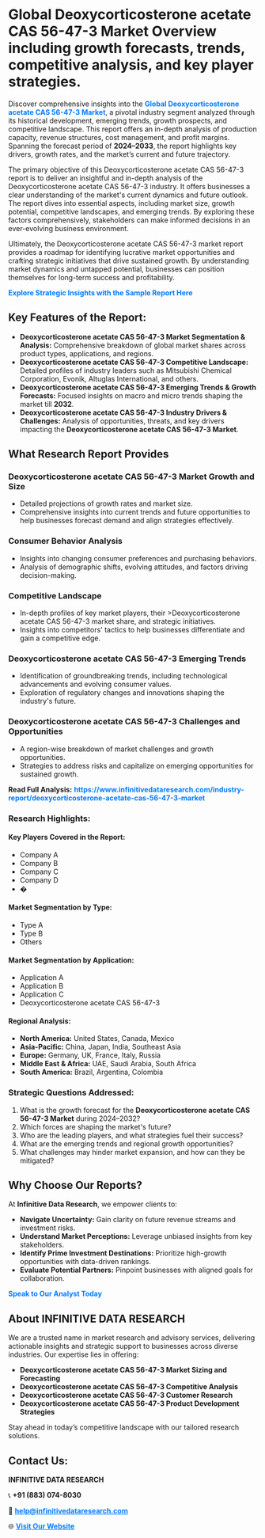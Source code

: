 <h1>Global Deoxycorticosterone acetate CAS 56-47-3 Market Overview including growth forecasts, trends, competitive analysis, and key player strategies.</h1>
<p>
Discover comprehensive insights into the 
<a href="https://www.infinitivedataresearch.com/industry-report/deoxycorticosterone-acetate-cas-56-47-3-market" rel="dofollow" style="color: #007BFF; text-decoration: none;"><strong>Global Deoxycorticosterone acetate CAS 56-47-3 Market</strong></a>, a pivotal industry segment analyzed through its historical development, emerging trends, growth prospects, and competitive landscape. This report offers an in-depth analysis of production capacity, revenue structures, cost management, and profit margins. Spanning the forecast period of <strong>2024–2033</strong>, the report highlights key drivers, growth rates, and the market’s current and future trajectory.
</p>
<p>
The primary objective of this Deoxycorticosterone acetate CAS 56-47-3 report is to deliver an insightful and in-depth analysis of the Deoxycorticosterone acetate CAS 56-47-3 industry. It offers businesses a clear understanding of the market's current dynamics and future outlook. The report dives into essential aspects, including market size, growth potential, competitive landscapes, and emerging trends. By exploring these factors comprehensively, stakeholders can make informed decisions in an ever-evolving business environment.
</p>
<p>
Ultimately, the Deoxycorticosterone acetate CAS 56-47-3 market report provides a roadmap for identifying lucrative market opportunities and crafting strategic initiatives that drive sustained growth. By understanding market dynamics and untapped potential, businesses can position themselves for long-term success and profitability.
</p>
<p>
<a href="https://www.infinitivedataresearch.com/request-sample/reportId=104425" style="color: #007BFF; text-decoration: none;"><strong>Explore Strategic Insights with the Sample Report Here</strong></a>
</p>

<h2>Key Features of the Report:</h2>
<ul>
<li><strong>Deoxycorticosterone acetate CAS 56-47-3 Market Segmentation & Analysis:</strong> Comprehensive breakdown of global market shares across product types, applications, and regions.</li>
<li><strong>Deoxycorticosterone acetate CAS 56-47-3 Competitive Landscape:</strong> Detailed profiles of industry leaders such as Mitsubishi Chemical Corporation, Evonik, Altuglas International, and others.</li>
<li><strong>Deoxycorticosterone acetate CAS 56-47-3 Emerging Trends & Growth Forecasts:</strong> Focused insights on macro and micro trends shaping the market till <strong>2032</strong>.</li>
<li><strong>Deoxycorticosterone acetate CAS 56-47-3 Industry Drivers & Challenges:</strong> Analysis of opportunities, threats, and key drivers impacting the <strong>Deoxycorticosterone acetate CAS 56-47-3 Market</strong>.</li>
</ul>

<h2>What Research Report Provides</h2>
<h3>Deoxycorticosterone acetate CAS 56-47-3 Market Growth and Size</h3>
<ul>
<li>Detailed projections of growth rates and market size.</li>
<li>Comprehensive insights into current trends and future opportunities to help businesses forecast demand and align strategies effectively.</li>
</ul>

<h3>Consumer Behavior Analysis</h3>
<ul>
<li>Insights into changing consumer preferences and purchasing behaviors.</li>
<li>Analysis of demographic shifts, evolving attitudes, and factors driving decision-making.</li>
</ul>

<h3>Competitive Landscape</h3>
<ul>
<li>In-depth profiles of key market players, their >Deoxycorticosterone acetate CAS 56-47-3 market share, and strategic initiatives.</li>
<li>Insights into competitors' tactics to help businesses differentiate and gain a competitive edge.</li>
</ul>

<h3>Deoxycorticosterone acetate CAS 56-47-3 Emerging Trends</h3>
<ul>
<li>Identification of groundbreaking trends, including technological advancements and evolving consumer values.</li>
<li>Exploration of regulatory changes and innovations shaping the industry's future.</li>
</ul>

<h3>Deoxycorticosterone acetate CAS 56-47-3 Challenges and Opportunities</h3>
<ul>
<li>A region-wise breakdown of market challenges and growth opportunities.</li>
<li>Strategies to address risks and capitalize on emerging opportunities for sustained growth.</li>
</ul>
<p><strong>Read Full Analysis:</strong> <a href="https://www.infinitivedataresearch.com/industry-report/deoxycorticosterone-acetate-cas-56-47-3-market" rel="dofollow" style="color: #007BFF; text-decoration: none;"><strong>https://www.infinitivedataresearch.com/industry-report/deoxycorticosterone-acetate-cas-56-47-3-market</strong></a></p>
<h3>Research Highlights:</h3>
<h4>Key Players Covered in the Report:</h4>
<ul><li>Company A</li><li>Company B</li><li>Company C</li><li>Company D</li><li>�</li></ul>
<h4>Market Segmentation by Type:</h4>
<ul><li>Type A</li><li>Type B</li><li>Others</li></ul>
<h4>Market Segmentation by Application:</h4>
<ul><li>Application A</li><li>Application B</li><li>Application C</li><li>Deoxycorticosterone acetate CAS 56-47-3</li></ul>

<h4>Regional Analysis:</h4>
<ul>
<li><strong>North America:</strong> United States, Canada, Mexico</li>
<li><strong>Asia-Pacific:</strong> China, Japan, India, Southeast Asia</li>
<li><strong>Europe:</strong> Germany, UK, France, Italy, Russia</li>
<li><strong>Middle East & Africa:</strong> UAE, Saudi Arabia, South Africa</li>
<li><strong>South America:</strong> Brazil, Argentina, Colombia</li>
</ul>

<h3>Strategic Questions Addressed:</h3>
<ol>
<li>What is the growth forecast for the <strong>Deoxycorticosterone acetate CAS 56-47-3 Market</strong> during 2024–2032?</li>
<li>Which forces are shaping the market's future?</li>
<li>Who are the leading players, and what strategies fuel their success?</li>
<li>What are the emerging trends and regional growth opportunities?</li>
<li>What challenges may hinder market expansion, and how can they be mitigated?</li>
</ol>

<h2>Why Choose Our Reports?</h2>
<p>At <strong>Infinitive Data Research</strong>, we empower clients to:</p>
<ul>
<li><strong>Navigate Uncertainty:</strong> Gain clarity on future revenue streams and investment risks.</li>
<li><strong>Understand Market Perceptions:</strong> Leverage unbiased insights from key stakeholders.</li>
<li><strong>Identify Prime Investment Destinations:</strong> Prioritize high-growth opportunities with data-driven rankings.</li>
<li><strong>Evaluate Potential Partners:</strong> Pinpoint businesses with aligned goals for collaboration.</li>
</ul>
<p><a href="https://www.infinitivedataresearch.com/industry-report/deoxycorticosterone-acetate-cas-56-47-3-market" rel="dofollow" style="color: #007BFF; text-decoration: none;"><strong>Speak to Our Analyst Today</strong></a></p>

<h2>About INFINITIVE DATA RESEARCH</h2>
<p>We are a trusted name in market research and advisory services, delivering actionable insights and strategic support to businesses across diverse industries. Our expertise lies in offering:</p>
<ul>
<li><strong>Deoxycorticosterone acetate CAS 56-47-3 Market Sizing and Forecasting</strong></li>
<li><strong>Deoxycorticosterone acetate CAS 56-47-3 Competitive Analysis</strong></li>
<li><strong>Deoxycorticosterone acetate CAS 56-47-3 Customer Research</strong></li>
<li><strong>Deoxycorticosterone acetate CAS 56-47-3 Product Development Strategies</strong></li>
</ul>
<p>Stay ahead in today’s competitive landscape with our tailored research solutions.</p>

<h2>Contact Us:</h2>
<p><strong>INFINITIVE DATA RESEARCH</strong></p>
<p>📞 <strong>+91 (883) 074-8030</strong></p>
<p>📧 <strong><a href="mailto:help@infinitivedataresearch.com" style="color: #007BFF;">help@infinitivedataresearch.com</a></strong></p>
<p>🌐 <strong><a href="https://www.infinitivedataresearch.com" rel="dofollow" style="color: #007BFF;">Visit Our Website</a></strong></p>
